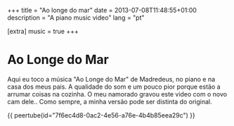 +++
title = "Ao longe do mar"
date = 2013-07-08T11:48:55+01:00
description = "A piano music video"
lang = "pt"

[extra]
music = true
+++

# Ao Longe do Mar

Aqui eu toco a música "Ao Longe do Mar" de Madredeus, no piano e na casa dos meus pais. A qualidade do som e um pouco pior porque estão a arrumar coisas na cozinha. O meu namorado gravou este video com o novo cam dele.. Como sempre, a minha versão pode ser distinta do original.

{{ peertube(id="7f6ec4d8-0ac2-4e56-a76e-4b4b85eea29c") }}

